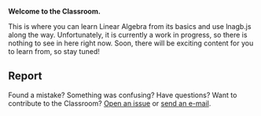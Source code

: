 **Welcome to the Classroom.**

This is where you can learn Linear Algebra from its basics and use lnagb.js
along the way. Unfortunately, it is currently a work in progress, so there is
nothing to see in here right now. Soon, there will be exciting content for you
to learn from, so stay tuned!

## Report

Found a mistake? Something was confusing? Have questions? Want to contribute to
the Classroom? [Open an issue][gh new issue] or [send an e-mail][e-mail].

[gh new issue]: https://github.com/cgcentral/lnagb.js/issues/new
[e-mail]: mailto:novakcgx@protonmail.com
